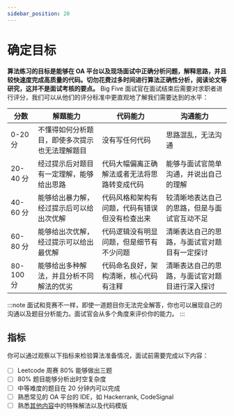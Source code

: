 ```yaml
---
sidebar_position: 20
---
```


# 确定目标

**算法练习的目标是能够在 OA 平台以及现场面试中正确分析问题，解释思路，并且较快速度完成高质量的代码。切勿花费过多时间进行算法正确性分析，阅读论文等研究，这并不是面试考核的要点。**
Big Five 面试官在面试结束后需要对求职者进行评分，我们可以从他们的评分标准中更直观地了解我们需要达到的水平：

| 分数      | 解题能力     | 代码能力 | 沟通能力 |
| -----     | -----------  | -------  | -------  |
| 0-20 分   | 不懂得如何分析题目，即使多次提示也无法理解题目 | 没有写任何代码 | 思路混乱，无法沟通|
| 20-40 分  | 经过提示后对题目有一定理解，能够给出思路       | 代码大幅偏离正确解法或者无法将思路转变成代码 | 能够与面试官简单沟通，并说出自己的理解 |
| 40-60 分  | 能够给出暴力解，经过提示后可以给出次优解       | 代码风格和架构有问题，代码有错误但没有检查出来 | 较清晰地表达自己的思路，但是与面试官互动不足 | 
| 60-80 分  | 能够给出次优解，经过提示可以给出最优解         | 代码逻辑没有明显问题，但是细节有不少问题 | 清晰表达自己的思路，与面试官对题目有一定探讨 | 
| 80-100 分 | 能够给出多种解法，并且分析不同解法的优劣       | 代码命名良好，架构清晰，核心代码有注释 | 清晰表达自己的思路，与面试官对题目进行深入探讨 |

:::note
面试和竞赛不一样，即使一道题目你无法完全解答，你也可以展现自己的沟通以及题目分析能力。面试官会从多个角度来评价你的能力。
:::

## 指标
你可以通过观察以下指标来检验算法准备情况，面试前需要完成以下内容：

- [ ] Leetcode 周赛 80% 能够做出三题
- [ ] 80% 题目能够分析出时空复杂度
- [ ] 中等难度的题目在 20 分钟内可以完成
- [ ] 熟悉常见的 OA 平台的 IDE，如 Hackerrank, CodeSignal
- [ ] 熟悉[其他内容](https://interview-science.org/%E7%AE%97%E6%B3%95%E6%8C%87%E5%8D%97/%E5%85%B6%E4%BB%96%E5%86%85%E5%AE%B9)中的特殊解法以及代码模版
